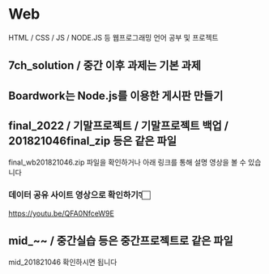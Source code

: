 # Web
HTML / CSS / JS / NODE.JS 등 웹프로그래밍 언어 공부 및 프로젝트 

## 7ch_solution / 중간 이후 과제는 기본 과제

## Boardwork는 Node.js를 이용한 게시판 만들기

## final_2022 / 기말프로젝트 / 기말프로젝트 백업 / 201821046final_zip 등은 같은 파일
final_wb201821046.zip 파일을 확인하거나 아래 링크를 통해 설명 영상을 볼 수 있습니다
### 데이터 공유 사이트 영상으로 확인하기👇🏻
https://youtu.be/QFA0NfceW9E

## mid_~~ / 중간실습 등은 중간프로젝트로 같은 파일
mid_201821046 확인하시면 됩니다

